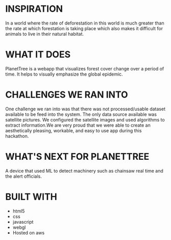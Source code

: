 # INSPIRATION
In a world where the rate of deforestation in this world is much greater than the rate at which forestation is taking place which also makes it difficult for animals to live in their natural habitat.

# WHAT IT DOES
PlanetTree is a webapp that visualizes forest cover change over a period of time. It helps to visually emphasize the global epidemic.

# CHALLENGES WE RAN INTO
One challenge we ran into was that there was not processed/usable dataset available to be feed into the system. The only data source available was satellite pictures. We configured the satellite images and used algorithms to extract information.We are very proud that we were able to create an aesthetically pleasing, workable, and easy to use app during this hackathon.

# WHAT'S NEXT FOR PLANETTREE
A device that used ML to detect machinery such as chainsaw real time and the alert officials.

# BUILT WITH
  - html5
  - css
  - javascript
  - webgl
  - Hosted on aws
